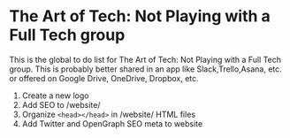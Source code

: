 # The Art of Tech: Not Playing with a Full Tech group

This is the global to do list for The Art of Tech: Not Playing with a Full Tech group.
This is probably better shared in an app like Slack,Trello,Asana, etc. or offered on Google Drive, OneDrive, Dropbox, etc.

1. Create a new logo
2. Add SEO to /website/
3. Organize `<head></head>` in /website/ HTML files
4. Add Twitter and OpenGraph SEO meta to website
